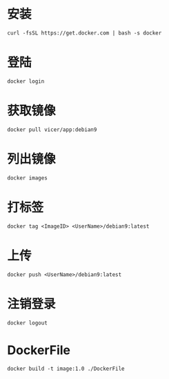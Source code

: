 # 安装
```
curl -fsSL https://get.docker.com | bash -s docker
```
# 登陆
```
docker login
```
# 获取镜像
```
docker pull vicer/app:debian9
```
# 列出镜像
```
docker images
```
# 打标签
```
docker tag <ImageID> <UserName>/debian9:latest
```
# 上传
```
docker push <UserName>/debian9:latest
```
# 注销登录
```
docker logout
```
# DockerFile
```
docker build -t image:1.0 ./DockerFile
```

